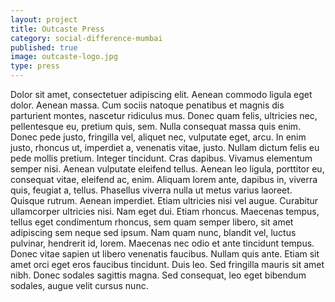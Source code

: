 ```yaml
---
layout: project
title: Outcaste Press
category: social-difference-mumbai
published: true
image: outcaste-logo.jpg
type: press
---
```


Dolor sit amet, consectetuer adipiscing elit. Aenean commodo ligula eget
dolor. Aenean massa. Cum sociis natoque penatibus et magnis dis parturient
montes, nascetur ridiculus mus. Donec quam felis, ultricies nec, pellentesque
eu, pretium quis, sem. Nulla consequat massa quis enim. Donec pede justo,
fringilla vel, aliquet nec, vulputate eget, arcu. In enim justo, rhoncus ut,
imperdiet a, venenatis vitae, justo. Nullam dictum felis eu pede mollis
pretium. Integer tincidunt. Cras dapibus. Vivamus elementum semper nisi.
Aenean vulputate eleifend tellus. Aenean leo ligula, porttitor eu, consequat
vitae, eleifend ac, enim. Aliquam lorem ante, dapibus in, viverra quis,
feugiat a, tellus. Phasellus viverra nulla ut metus varius laoreet. Quisque
rutrum. Aenean imperdiet. Etiam ultricies nisi vel augue. Curabitur
ullamcorper ultricies nisi. Nam eget dui. Etiam rhoncus. Maecenas tempus,
tellus eget condimentum rhoncus, sem quam semper libero, sit amet adipiscing
sem neque sed ipsum. Nam quam nunc, blandit vel, luctus pulvinar, hendrerit
id, lorem. Maecenas nec odio et ante tincidunt tempus. Donec vitae sapien ut
libero venenatis faucibus. Nullam quis ante. Etiam sit amet orci eget eros
faucibus tincidunt. Duis leo. Sed fringilla mauris sit amet nibh. Donec
sodales sagittis magna. Sed consequat, leo eget bibendum sodales, augue velit
cursus nunc.
